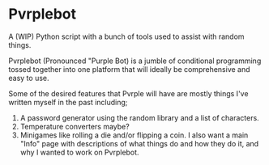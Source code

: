# Pvrplebot
A (WIP) Python script with a bunch of tools used to assist with random things.

Pvrplebot (Pronounced "Purple Bot) is a jumble of conditional programming tossed together into one platform that will ideally be comprehensive and easy to use.

Some of the desired features that Pvrple will have are mostly things I've written myself in the past including;
1. A password generator using the random library and a list of characters.
2. Temperature converters maybe?
3. Minigames like rolling a die and/or flipping a coin.
I also want a main "Info" page with descriptions of what things do and how they do it, and why I wanted to work on Pvrplebot. 
